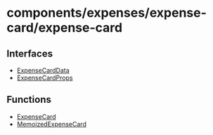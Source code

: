 # components/expenses/expense-card/expense-card

## Interfaces

- [ExpenseCardData](interfaces/ExpenseCardData.md)
- [ExpenseCardProps](interfaces/ExpenseCardProps.md)

## Functions

- [ExpenseCard](functions/ExpenseCard.md)
- [MemoizedExpenseCard](functions/MemoizedExpenseCard.md)
